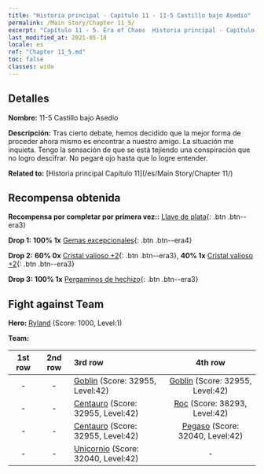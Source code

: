 ```yaml
---
title: "Historia principal - Capítulo 11 - 11-5 Castillo bajo Asedio"
permalink: /Main Story/Chapter 11_5/
excerpt: "Capítulo 11 - 5. Era of Chaos  Historia principal - Capítulo 11_5. 11-5 Castillo bajo Asedio"
last_modified_at: 2021-05-18
locale: es
ref: "Chapter 11_5.md"
toc: false
classes: wide
---
```


## Detalles

 **Nombre:** 11-5 Castillo bajo Asedio

 **Descripción:** Tras cierto debate, hemos decidido que la mejor forma de proceder ahora mismo es encontrar a nuestro amigo. La situación me inquieta. Tengo la sensación de que se está tejiendo una conspiración que no logro descifrar. No pegaré ojo hasta que lo logre entender.

 **Related to:** [Historia principal Capítulo 11](/es/Main Story/Chapter 11/)

## Recompensa obtenida

 **Recompensa por completar por primera vez::** [Llave de plata](/ItemsES/con_693/){: .btn .btn--era3}

 **Drop 1:** **100% 1x** [Gemas excepcionales](/ItemsES/mat_37/){: .btn .btn--era4}

 **Drop 2:** **60% 0x** [Cristal valioso +2](/ItemsES/mat_31/){: .btn .btn--era3}, **40% 1x** [Cristal valioso +2](/ItemsES/mat_31/){: .btn .btn--era3}

 **Drop 3:** **100% 1x** [Pergaminos de hechizo](/ItemsES/con_694/){: .btn .btn--era3}


## Fight against Team
 **Hero:** [Ryland](/es/heroes/Ryland/) (Score: 1000, Level:1)

 **Team:**


  | 1st row | 2nd row | 3rd row | 4th row |
  |:----:|:----:|:----|:----:|
  | - | - | [Goblin](/es/units/Goblin/) (Score: 32955, Level:42)  | [Goblin](/es/units/Goblin/) (Score: 32955, Level:42)  |
  | - | - | [Centauro](/es/units/Centaur/) (Score: 32955, Level:42)  | [Roc](/es/units/Roc/) (Score: 38293, Level:42)  |
  | - | - | [Centauro](/es/units/Centaur/) (Score: 32955, Level:42)  | [Pegaso](/es/units/Pegasus/) (Score: 32040, Level:42)  |
  | - | - | [Unicornio](/es/units/Unicorn/) (Score: 32040, Level:42)  | - |


